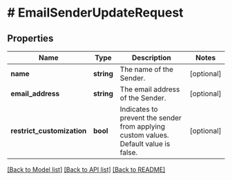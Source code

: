# # EmailSenderUpdateRequest

## Properties

Name | Type | Description | Notes
------------ | ------------- | ------------- | -------------
**name** | **string** | The name of the Sender. | [optional]
**email_address** | **string** | The email address of the Sender. | [optional]
**restrict_customization** | **bool** | Indicates to prevent the sender from applying custom values. Default value is false. | [optional]

[[Back to Model list]](../../README.md#models) [[Back to API list]](../../README.md#endpoints) [[Back to README]](../../README.md)
